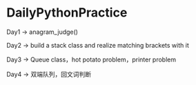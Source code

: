 # DailyPythonPractice
Day1 -> anagram_judge()

Day2 -> build a stack class and realize matching brackets with it

Day3 -> Queue class，hot potato problem，printer problem

Day4 -> 双端队列，回文词判断
